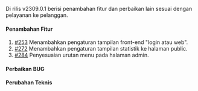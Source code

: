 Di rilis v2309.0.1 berisi penambahan fitur dan perbaikan lain sesuai dengan pelayanan ke pelanggan.

#### Penambahan Fitur

1. [#253](https://github.com/OpenSID/OpenKab/issues/253) Menambahkan pengaturan tampilan front-end "login atau web".
2. [#272](https://github.com/OpenSID/OpenKab/issues/272) Menambahkan pengaturan tampilan statistik ke halaman public.
3. [#284](https://github.com/OpenSID/OpenKab/issues/284) Penyesuaian urutan menu pada halaman admin.

#### Perbaikan BUG


#### Perubahan Teknis

